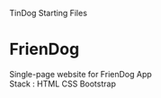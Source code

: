 TinDog Starting Files
# FrienDog
Single-page website for FrienDog App <br>
Stack :
HTML
CSS
Bootstrap
